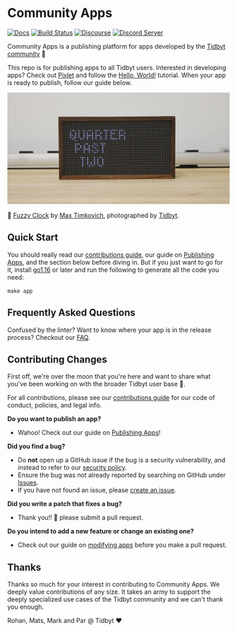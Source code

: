 # Community Apps
[![Docs](https://img.shields.io/badge/docs-tidbyt.dev-blue?style=flat-square)](https://tidbyt.dev)
[![Build Status](https://img.shields.io/github/workflow/status/tidbyt/community/Build%20and%20Release?style=flat-square)](https://github.com/tidbyt/community/actions/workflows/main.yml)
[![Discourse](https://img.shields.io/discourse/status?server=https%3A%2F%2Fdiscuss.tidbyt.com&style=flat-square)](https://discuss.tidbyt.com/)
[![Discord Server](https://img.shields.io/discord/928484660785336380?style=flat-square)](https://discord.gg/r45MXG4kZc)

Community Apps is a publishing platform for apps developed by the [Tidbyt community][3] 🚀 

This repo is for publishing apps to all Tidbyt users. Interested in developing apps? Check out [Pixlet][2] and follow the [Hello, World!][4] tutorial. When your app is ready to publish, follow our guide below.

![Banner Image](docs/assets/banner.jpg)

📸  [Fuzzy Clock](apps/fuzzyclock/fuzzy_clock.star) by [Max Timkovich][5], photographed  by [Tidbyt][1].

## Quick Start
You should really read our [contributions guide](docs/CONTRIBUTING.md), our guide on [Publishing Apps](https://tidbyt.dev/docs/integrate/pushing-apps), and the section below before diving in. But if you just want to go for it, install [go1.16](https://go.dev/) or later and run the following to generate all the code you need:
```
make app
```

## Frequently Asked Questions
Confused by the linter? Want to know where your app is in the release process? Checkout our [FAQ](https://tidbyt.dev/docs/publish/FAQ).

## Contributing Changes
First off, we're over the moon that you're here and want to share what you've been working on with the broader Tidbyt user base 🎉.

For all contributions, please see our [contributions guide](docs/CONTRIBUTING.md) for our
code of conduct, policies, and legal info.

**Do you want to publish an app?**
- Wahoo! Check out our guide on [Publishing Apps](https://tidbyt.dev/docs/publish/publishing-apps)!

**Did you find a bug?**
- Do **not** open up a GitHub issue if the bug is a security vulnerability, and instead to refer to our [security policy](docs/SECURITY.md).
- Ensure the bug was not already reported by searching on GitHub under [Issues](https://github.com/tidbyt/community/issues).
- If you have not found an issue, please [create an issue](https://github.com/tidbyt/community/issues/new).

**Did you write a patch that fixes a bug?**
- Thank you!! 🙏 please submit a pull request.

**Do you intend to add a new feature or change an existing one?**
- Check out our guide on [modifying apps](https://tidbyt.dev/docs/publish/modifying-apps) before you make a pull request.

## Thanks
Thanks so much for your interest in contributing to Community Apps. We deeply value contributions of any size. It takes an army to support the deeply specialized use cases of the Tidbyt community and we can't thank you enough.

Rohan, Mats, Mark and Par @ Tidbyt ❤️

[1]: https://tidbyt.com
[2]: https://github.com/tidbyt/pixlet
[3]: https://discuss.tidbyt.com/
[4]: https://github.com/tidbyt/pixlet#hello-world
[5]: https://github.com/mtimkovich
